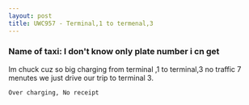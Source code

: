 ```yaml
---
layout: post
title: UWC957 - Terminal,1 to termenal,3
---
```


### Name of taxi: I don't know only plate number i cn get

Im chuck cuz so big  charging from terminal ,1 to terminal,3 no traffic 7 menutes we just drive our trip to terminal 3.

```Over charging, No receipt```
